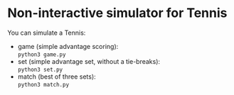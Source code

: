# Non-interactive simulator for Tennis

You can simulate a Tennis:  
- game (simple advantage scoring):  
`python3 game.py`
- set (simple advantage set, without a tie-breaks):  
`python3 set.py`
- match (best of three sets):  
`python3 match.py`
